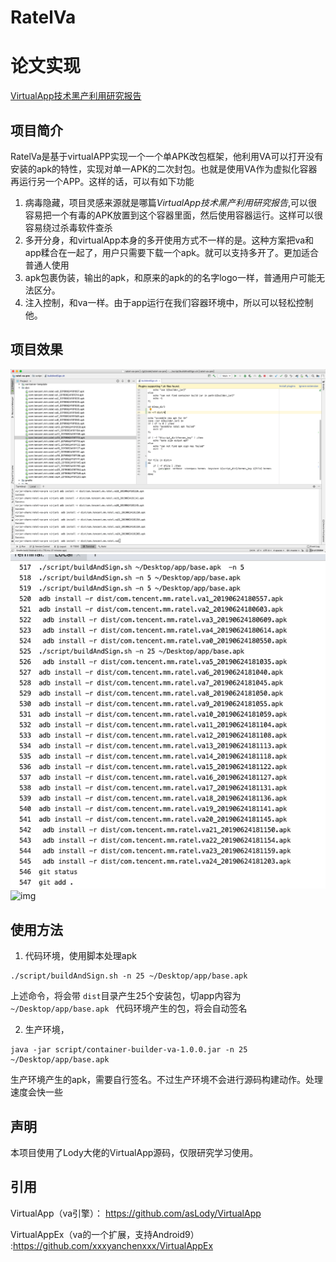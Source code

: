 # RatelVa

# 论文实现

[VirtualApp技术黑产利用研究报告](https://www.freebuf.com/articles/paper/152091.html)

## 项目简介
RatelVa是基于virtualAPP实现一个一个单APK改包框架，他利用VA可以打开没有安装的apk的特性，实现对单一APK的二次封包。也就是使用VA作为虚拟化容器再运行另一个APP。这样的话，可以有如下功能

1. 病毒隐藏，项目灵感来源就是哪篇*VirtualApp技术黑产利用研究报告*,可以很容易把一个有毒的APK放置到这个容器里面，然后使用容器运行。这样可以很容易绕过杀毒软件查杀
2. 多开分身，和virtualApp本身的多开使用方式不一样的是。这种方案把va和app糅合在一起了，用户只需要下载一个apk。就可以支持多开了。更加适合普通人使用
3. apk包裹伪装，输出的apk，和原来的apk的的名字logo一样，普通用户可能无法区分。
4. 注入控制，和va一样。由于app运行在我们容器环境中，所以可以轻松控制他。

## 项目效果

![img](img/ratel-va-1.png)
![img](img/ratel-va-2.png)
![img](img/ratelva.gif)



## 使用方法

1. 代码环境，使用脚本处理apk
```
./script/buildAndSign.sh -n 25 ~/Desktop/app/base.apk
```
上述命令，将会带 ``dist``目录产生25个安装包，切app内容为``~/Desktop/app/base.apk ``
代码环境产生的包，将会自动签名

2. 生产环境，
```
java -jar script/container-builder-va-1.0.0.jar -n 25 ~/Desktop/app/base.apk
```
生产环境产生的apk，需要自行签名。不过生产环境不会进行源码构建动作。处理速度会快一些


## 声明

本项目使用了Lody大佬的VirtualApp源码，仅限研究学习使用。

## 引用

VirtualApp（va引擎）： https://github.com/asLody/VirtualApp

VirtualAppEx（va的一个扩展，支持Android9） :https://github.com/xxxyanchenxxx/VirtualAppEx
